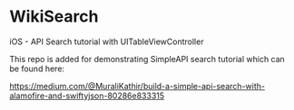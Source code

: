 # WikiSearch
iOS - API Search tutorial with UITableViewController

This repo is added for demonstrating SimpleAPI search tutorial which can be found here: 

https://medium.com/@MuraliKathir/build-a-simple-api-search-with-alamofire-and-swiftyjson-80286e833315

